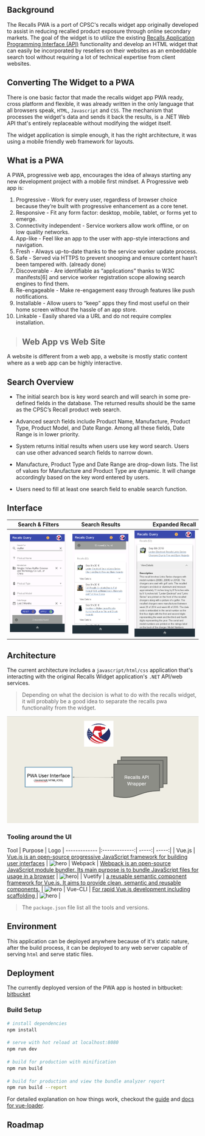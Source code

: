 

## Background 
 The Recalls PWA is a port of CPSC's recalls widget app originally developed to assist in reducing recalled product exposure through online secondary markets. The goal of the widget is to utilize the existing [Recalls Application Programming Interface (API)](https://www.cpsc.gov/Recalls/CPSC-Recalls-Application-Program-Interface-API-Information) functionality and develop an HTML widget that can easily be incorporated by resellers on their websites as an embeddable search tool without requiring a lot of technical expertise from client websites.

## Converting The Widget to a PWA
There is one basic factor that made the recalls widget app PWA ready, cross platform and flexible, it was already written in the only language that all browsers speak, `HTML`, `Javascript` and `CSS`. The mechanism that processes the widget's data and sends it back the results, is a .NET Web API that's entirely replaceable without modifying the widget itself. 

The widget application is simple enough, it has the right architecture, it was using a mobile friendly web framework for layouts.

## What is a PWA
A PWA, progressive web app, encourages the idea of always starting any new development project with a mobile first mindset.
A Progressive web app is:

1.	Progressive - Work for every user, regardless of browser choice because they’re built with progressive enhancement as a core tenet.
2.	Responsive - Fit any form factor: desktop, mobile, tablet, or forms yet to emerge.
3.	Connectivity independent - Service workers allow work offline, or on low quality networks.
4.	App-like - Feel like an app to the user with app-style interactions and navigation.
5.	Fresh - Always up-to-date thanks to the service worker update process.
6.	Safe - Served via HTTPS to prevent snooping and ensure content hasn’t been tampered with. (already done)
7.	Discoverable - Are identifiable as “applications” thanks to W3C manifests[6] and service worker registration scope allowing search engines to find them.
8.	Re-engageable - Make re-engagement easy through features like push notifications.
9.	Installable - Allow users to “keep” apps they find most useful on their home screen without the hassle of an app store.
10.	Linkable - Easily shared via a URL and do not require complex installation.

> ## Web App vs Web Site
 A website is different from a web app, a website is mostly static content where as a web app can be highly interactive.

## Search Overview
- The initial search box is key word search and will search in some pre-defined fields in the database. The returned results should be the same as the CPSC’s Recall product web search.

- Advanced search fields include Product Name, Manufacture, Product Type, Product Model, and Date Range. Among all these fields, Date Range is in lower priority.

- System returns initial results when users use key word search. Users can use other advanced search fields to narrow down.

- Manufacture, Product Type and Date Range are drop-down lists. The list of values for Manufacture and Product Type are dynamic. It will change accordingly based on the key word entered by users.

- Users need to fill at least one search field to enable search function.



## Interface
| Search & Filters   | Search Results    | Expanded Recall  | 
| ------------- |:-------------:| -----:|
| ![basic-usage](./assets/filter-example.png)     | ![basic-usage](./assets/initialResults.png) | ![basic-usage](./assets/expendedRecall.png) |    



## Architecture
The current architecture includes a `javascript/html/css` application that's interacting with the original Recalls Widget application's `.NET` API/web services. 

> Depending on what the decision is what to do with the recalls widget, it will probably be a good idea to separate the recalls pwa functionality from the widget.

![basic-usage](./assets/architecture.png) 

### Tooling around the UI

 Tool   | Purpose     | Logo 
| ------------- |:-------------:| -----:| -----:|
| Vue.js     | [Vue.js is an open-source progressive JavaScript framework for building user interfaces](https://vuejs.org/) | <img src="https://cli.vuejs.org/favicon.png" alt="hero" width=32 height=32>
| Webpack    | [Webpack is an open-source JavaScript module bundler. Its main purpose is to bundle JavaScript files for usage in a browser](https://webpack.js.org/) |  <img src="https://camo.githubusercontent.com/d18f4a7a64244f703efcb322bf298dcb4ca38856/68747470733a2f2f7765627061636b2e6a732e6f72672f6173736574732f69636f6e2d7371756172652d6269672e737667" alt="hero" width=32 height=32>|
| Vuetify    | [a reusable semantic component framework for Vue.js. It aims to provide clean, semantic and reusable components.](https://vuetifyjs.com/en/) | <img src="https://cdn.vuetifyjs.com/images/logos/vuetify-logo-300.png" alt="hero" width=32 height=32> 
| Vue-CLI    | [ For rapid Vue.js development including scaffolding ](https://cli.vuejs.org/) | <img src="https://cli.vuejs.org/favicon.png" alt="hero" width=32 height=32> |

> The `package.json` file list all the tools and versions.

## Environment
This application can be deployed anywhere because of it's static nature, after the build process, it can be deployed to any web server capable of serving `html` and serve static files.

## Deployment
The currently deployed version of the PWA app is hosted in bitbucket: [bitbucket](http://wallstreet:7990/users/alex/repos/recalls-query-pwa/browse?at=refs%2Ftags%2Fv.01)

###  Build Setup

``` bash
# install dependencies
npm install

# serve with hot reload at localhost:8080
npm run dev

# build for production with minification
npm run build

# build for production and view the bundle analyzer report
npm run build --report
```

For detailed explanation on how things work, checkout the [guide](http://vuejs-templates.github.io/webpack/) and [docs for vue-loader](http://vuejs.github.io/vue-loader).

## Roadmap